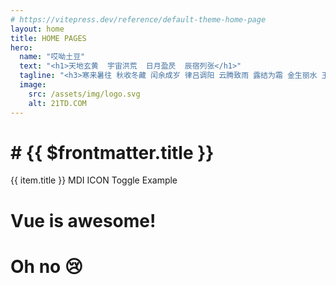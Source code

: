 ```yaml
---
# https://vitepress.dev/reference/default-theme-home-page
layout: home
title: HOME PAGES
hero:
  name: "哎呦土豆"
  text: "<h1>天地玄黄  宇宙洪荒  日月盈昃  辰宿列张</h1>"
  tagline: "<h3>寒来暑往 秋收冬藏 闰余成岁 律吕调阳 云腾致雨 露结为霜 金生丽水 玉出昆冈 剑号巨阙 珠称夜光 果珍李柰 菜重芥姜 海咸河淡 鳞潜羽翔 龙师火帝 鸟官人皇 始制文字 乃服衣裳......</h3>"
  image:
    src: /assets/img/logo.svg
    alt: 21TD.COM
---
```


<h1># {{ $frontmatter.title }}</h1>
<COVER />
<div class="flex w-full">
  <div class="w-auto flex-none" v-if="leftBar">
    <v-card variant="text" class="h-full mx-auto rounded-0" elevation="16">
      <v-toolbar>
        <v-toolbar-title text="Toolbar"></v-toolbar-title>
        <v-btn icon="mdi-arrow-left-box" @click="leftBar = false"></v-btn>
      </v-toolbar>
      <v-card-text>
        <v-list-item link title="List Item 1"></v-list-item>
        <v-list-item link title="List Item 2"></v-list-item>
        <v-list-item link title="List Item 3"></v-list-item>
        <v-list-item link title="List Item 4"></v-list-item>
        <v-list-item link title="List Item 5"></v-list-item>
        <v-list-item link title="List Item 6"></v-list-item>
      </v-card-text>
    </v-card>
  </div>
  <div class="w-min flex-none grid content-start justify-center text-center" v-else>
      <v-toolbar>
        <v-btn icon="mdi-arrow-right-box" @click="leftBar = !leftBar" size="small"></v-btn>
      </v-toolbar>
      <div class="h-full rounded-0 my-2" elevation="16">
        <v-btn icon="mdi-alert-circle-outline" size="small"></v-btn>
        <v-btn icon="mdi-alert-circle-outline" size="small"></v-btn>
        <v-btn icon="mdi-alert-circle-outline" size="small"></v-btn>
      </div>
  </div>
  <div class="w-full">
    <v-card variant="text" class="h-full mx-auto rounded-0" elevation="16">
    <v-toolbar>
      <v-btn icon="mdi-menu"></v-btn>
      <v-toolbar-title text="Toolbar"></v-toolbar-title>
      <v-menu location="start">
        <template v-slot:activator="{ props: menu }">
          <v-tooltip location="right">
            <template v-slot:activator="{ props: tooltip }">
              <v-btn icon="mdi-list-box" variant="plain" v-bind="mergeProps(menu, tooltip)">
              </v-btn>
            </template>
            <span>I'm A Tooltip</span>
          </v-tooltip>
        </template>
        <v-list>
          <v-list-item v-for="(item, index) in items" :key="index" :value="index">
            <v-list-item-title>{{ item.title }}</v-list-item-title>
          </v-list-item>
        </v-list>
      </v-menu>
    </v-toolbar>
    <v-card-text>
      <v-btn @click="awesome = !awesome" variant="tonal" prepend-icon="mdi-button-cursor">
        MDI ICON Toggle Example
      </v-btn>
      <h1 v-if="awesome">Vue is awesome!</h1>
      <h1 v-else>Oh no 😢</h1>
      <BaseLine />
    </v-card-text>
    </v-card>
  </div>
</div>


<script setup>
import COVER from './components/Cover.vue'
import BaseLine from './components/BaseLine.vue'

import { ref } from 'vue'
const leftBar = ref(true)
const awesome = ref(true)

import { mergeProps } from 'vue'
const items = [
  { title: 'Click Me 1' },
  { title: 'Click Me 2' },
  { title: 'Click Me 3' },
  { title: 'Click Me 4' },
]
</script>